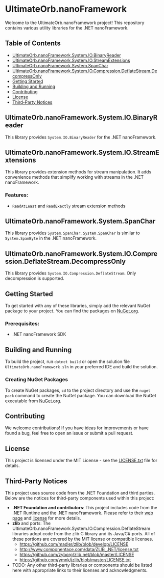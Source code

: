 # UltimateOrb.nanoFramework

Welcome to the UltimateOrb.nanoFramework project! This repository contains various utility libraries for the .NET nanoFramework.

## Table of Contents
- [UltimateOrb.nanoFramework.System.IO.BinaryReader](#ultimateorbnanoframeworksystemiobinaryreader)
- [UltimateOrb.nanoFramework.System.IO.StreamExtensions](#ultimateorbnanoframeworksystemiostreamextensions)
- [UltimateOrb.nanoFramework.System.SpanChar](#ultimateorbnanoframeworksystemspanchar)
- [UltimateOrb.nanoFramework.System.IO.Compression.DeflateStream.DecompressOnly](#ultimateorbnanoframeworksystemiocompressiondeflatestreamdecompressonly)
- [Getting Started](#getting-started)
- [Building and Running](#building-and-running)
- [Contributing](#contributing)
- [License](#license)
- [Third-Party Notices](#third-party-notices)

## UltimateOrb.nanoFramework.System.IO.BinaryReader
This library provides `System.IO.BinaryReader` for the .NET nanoFramework.

## UltimateOrb.nanoFramework.System.IO.StreamExtensions
This library provides extension methods for stream manipulation. It adds convenience methods that simplify working with streams in the .NET nanoFramework.

### Features:
- `ReadAtLeast` and `ReadExactly` stream extension methods

## UltimateOrb.nanoFramework.System.SpanChar
This library provides `System.SpanChar`. `System.SpanChar` is similar to `System.SpanByte` in the .NET nanoFramework.

## UltimateOrb.nanoFramework.System.IO.Compression.DeflateStream.DecompressOnly
This library provides `System.IO.Compression.DeflateStream`. Only decompression is supported.

## Getting Started
To get started with any of these libraries, simply add the relevant NuGet package to your project. You can find the packages on [NuGet.org](https://www.nuget.org/).

### Prerequisites:
- .NET nanoFramework SDK

## Building and Running
To build the project, run `dotnet build` or open the solution file `UltimateOrb.nanoFramework.sln` in your preferred IDE and build the solution.

### Creating NuGet Packages
To create NuGet packages, `cd` to the project directory and use the `nuget pack` command to create the NuGet package. You can download the NuGet executable from [NuGet.org](https://www.nuget.org/).

## Contributing
We welcome contributions! If you have ideas for improvements or have found a bug, feel free to open an issue or submit a pull request.

## License
This project is licensed under the MIT License - see the [LICENSE.txt](LICENSE.txt) file for details.

## Third-Party Notices
This project uses source code from the .NET Foundation and third parties. Below are the notices for third-party components used within this project:

- **.NET Foundation and contributors**: This project includes code from the .NET Runtime and the .NET nanoFramework. Please refer to their [web page](https://dotnetfoundation.org/about) and [license](https://github.com/nanoframework/Home/blob/main/LICENSE.md) for more details.
- **zlib** and ports: The UltimateOrb.nanoFramework.System.IO.Compression.DeflateStream libraries adopt code from the zlib C library and its Java/C# ports. All of these portions are covered by the MIT license or compatible licenses.
  - https://github.com/madler/zlib/blob/develop/LICENSE
  - http://www.componentace.com/data/ZLIB_.NET/license.txt
  - https://github.com/zyborg/zlib.net/blob/master/LICENSE
  - https://github.com/ymnk/jzlib/blob/master/LICENSE.txt
- TODO: Any other third-party libraries or components should be listed here with appropriate links to their licenses and acknowledgments.
